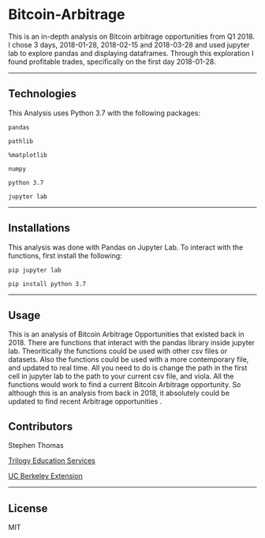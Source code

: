 # Bitcoin-Arbitrage



This is an in-depth analysis on Bitcoin arbitrage opportunities from Q1 2018. I chose 3 days, 2018-01-28, 2018-02-15 and 2018-03-28 and used jupyter lab to explore pandas and displaying dataframes. Through this exploration I found profitable trades, specifically on the first day 2018-01-28. 

---
## Technologies 

This Analysis uses Python 3.7 with the following packages:

``` pandas ```

``` pathlib ```

``` %matplotlib ```

``` numpy ```

``` python 3.7 ```

``` jupyter lab ```

---
## Installations

This analysis was done with Pandas on Jupyter Lab. To interact with the functions, first install the following:

``` pip jupyter lab ```

``` pip install python 3.7 ```

---
## Usage

This is an analysis of Bitcoin Arbitrage Opportunities that existed back in 2018. There are functions that interact with the pandas library inside jupyter lab. Theoritically the functions could be used with other csv files or datasets. Also the functions could be used with a more contemporary file, and updated to real time. All you need to do is change the path in the first cell in jupyter lab to the path to your current csv file, and viola. All the functions would work to find a current Bitcoin Arbitrage opportunity. So although this is an analysis from back in 2018, it absolutely could be updated to find recent Arbitrage opportunities .

## Contributors

Stephen Thomas

[Trilogy Education Services](https://www.trilogyed.com/)

[UC Berkeley Extension ](https://extension.berkeley.edu/)

---
## License

MIT


